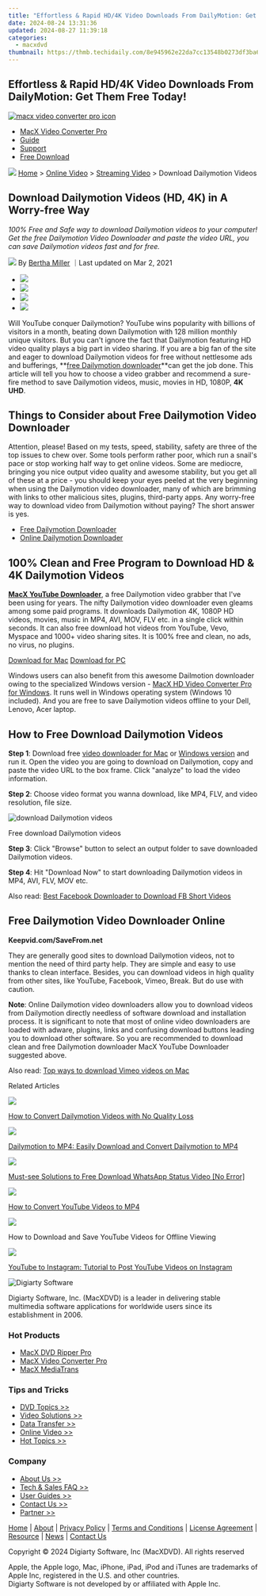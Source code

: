 ```yaml
---
title: "Effortless & Rapid HD/4K Video Downloads From DailyMotion: Get Them Free Today!"
date: 2024-08-24 13:31:36
updated: 2024-08-27 11:39:18
categories:
  - macxdvd
thumbnail: https://thmb.techidaily.com/8e945962e22da7cc13548b0273df3ba622849bedca30e5d0f04cb4a458929e39.jpg
---
```


## Effortless & Rapid HD/4K Video Downloads From DailyMotion: Get Them Free Today!

[![macx video converter pro icon](https://www.macxdvd.com/mac-dvd-video-converter-how-to/../image-style/new-seo/icon11.png)](https://tools.techidaily.com/macxdvd/products/)

* [MacX Video Converter Pro](https://tools.techidaily.com/macxdvd/products/)
* [Guide](https://tools.techidaily.com/macxdvd/products/)
* [Support](https://tools.techidaily.com/macxdvd/products/)
* [Free Download](https://tools.techidaily.com/macxdvd/products/)



![](https://www.macxdvd.com/mac-dvd-video-converter-how-to/../image-style/new-seo/icon7.png) [Home](https://tools.techidaily.com/macxdvd/products/) \> [Online Video](https://tools.techidaily.com/macxdvd/products/) \> [Streaming Video](https://tools.techidaily.com/macxdvd/products/) \> Download Dailymotion Videos

## Download Dailymotion Videos (HD, 4K) in A Worry-free Way 



_100% Free and Safe way to download Dailymotion videos to your computer! Get the free Dailymotion Video Downloader and paste the video URL, you can save Dailymotion videos fast and for free._ 

![](https://www.macxdvd.com/mac-dvd-video-converter-how-to/../image-style/new-seo/icon6.png) By [Bertha Miller](https://www.linkedin.com/in/bertha-miller-7a324990/) ｜Last updated on Mar 2, 2021 

* [![](https://www.macxdvd.com/mac-dvd-video-converter-how-to/../image-style/new-seo/share-fa.jpg)](https://www.facebook.com/sharer/sharer.php?u=https://www.macxdvd.com/mac-dvd-video-converter-how-to/free-download-dailymotion-videos.htm)
* [![](https://www.macxdvd.com/mac-dvd-video-converter-how-to/../image-style/new-seo/share-tw.jpg)](https://twitter.com/intent/tweet?url=https://www.macxdvd.com/mac-dvd-video-converter-how-to/free-download-dailymotion-videos.htm)
* [![](https://www.macxdvd.com/mac-dvd-video-converter-how-to/../image-style/new-seo/share-email.jpg)](https://www.macxdvd.com/mac-dvd-video-converter-how-to/mailto:info@example.com?&subject=&body=https://www.macxdvd.com/mac-dvd-video-converter-how-to/free-download-dailymotion-videos.htm)
* [![](https://www.macxdvd.com/mac-dvd-video-converter-how-to/../image-style/new-seo/share-in.jpg)](https://www.linkedin.com/shareArticle?mini=true&url=https://www.macxdvd.com/mac-dvd-video-converter-how-to/free-download-dailymotion-videos.htm&title=&summary=https://www.macxdvd.com/mac-dvd-video-converter-how-to/free-download-dailymotion-videos.htm&source=)

Will YouTube conquer Dailymotion? YouTube wins popularity with billions of visitors in a month, beating down Dailymotion with 128 million monthly unique visitors. But you can't ignore the fact that Dailymotion featuring HD video quality plays a big part in video sharing. If you are a big fan of the site and eager to download Dailymotion videos for free without nettlesome ads and bufferings, **[free Dailymotion downloader](https://tools.techidaily.com/macxdvd/products/)**can get the job done. This article will tell you how to choose a video grabber and recommend a sure-fire method to save Dailymotion videos, music, movies in HD, 1080P, **4K UHD**. 

##  Things to Consider about Free Dailymotion Video Downloader

Attention, please! Based on my tests, speed, stability, safety are three of the top issues to chew over. Some tools perform rather poor, which run a snail's pace or stop working half way to get online videos. Some are mediocre, bringing you nice output video quality and awesome stability, but you get all of these at a price - you should keep your eyes peeled at the very beginning when using the Dailymotion video downloader, many of which are brimming with links to other malicious sites, plugins, third-party apps. Any worry-free way to download video from Dailymotion without paying? The short answer is yes. 

* [Free Dailymotion Downloader](https://tools.techidaily.com/macxdvd/products/)
* [Online Dailymotion Downloader](https://tools.techidaily.com/macxdvd/products/)

## 100% Clean and Free Program to Download HD & 4K Dailymotion Videos

**[MacX YouTube Downloader](https://tools.techidaily.com/macxdvd/products/)**, a free Dailymotion video grabber that I've been using for years. The nifty Dailymotion video downloader even gleams among some paid programs. It downloads Dailymotion 4K, 1080P HD videos, movies, music in MP4, AVI, MOV, FLV etc. in a single click within seconds. It can also free download hot videos from YouTube, Vevo, Myspace and 1000+ video sharing sites. It is 100% free and clean, no ads, no virus, no plugins. 

[Download for Mac](https://tools.techidaily.com/macxdvd/products/) [Download for PC](https://tools.techidaily.com/macxdvd/products/) 

Windows users can also benefit from this awesome Dailmotion downloader owing to the specialized Windows version - [MacX HD Video Converter Pro for Windows](https://tools.techidaily.com/macxdvd/products/). It runs well in Windows operating system (Windows 10 included). And you are free to save Dailymotion videos offline to your Dell, Lenovo, Acer laptop. 

##  How to Free Download Dailymotion Videos 

**Step 1**: Download free [video downloader for Mac](https://tools.techidaily.com/macxdvd/products/) or [Windows version](https://tools.techidaily.com/macxdvd/products/) and run it. Open the video you are going to download on Dailymotion, copy and paste the video URL to the box frame. Click "analyze" to load the video information.

**Step 2**: Choose video format you wanna download, like MP4, FLV, and video resolution, file size. 

![download Dailymotion videos](https://www.macxdvd.com/mac-dvd-video-converter-how-to/article-image/dailymotion-downloader-1.jpg) 

Free download Dailymotion videos 

**Step 3**: Click "Browse" button to select an output folder to save downloaded Dailymotion videos. 

**Step 4**: Hit "Download Now" to start downloading Dailymotion videos in MP4, AVI, FLV, MOV etc. 

Also read: [Best Facebook Downloader to Download FB Short Videos](https://tools.techidaily.com/macxdvd/products/) 

##  Free Dailymotion Video Downloader Online 

**Keepvid.com/SaveFrom.net**

They are generally good sites to download Dailymotion videos, not to mention the need of third party help. They are simple and easy to use thanks to clean interface. Besides, you can download videos in high quality from other sites, like YouTube, Facebook, Vimeo, Break. But do use with caution. 

**Note**: Online Dailymotion video downloaders allow you to download videos from Dailymotion directly needless of software download and installation process. It is significant to note that most of online video downloaders are loaded with adware, plugins, links and confusing download buttons leading you to download other software. So you are recommended to download clean and free Dailymotion downloader MacX YouTube Downloader suggested above. 

Also read: [Top ways to download Vimeo videos on Mac](https://tools.techidaily.com/macxdvd/products/) 



Related Articles

![](https://www.macxdvd.com/mac-dvd-video-converter-how-to/../image-style/new-seo/pic7.jpg)

[How to Convert Dailymotion Videos with No Quality Loss](https://tools.techidaily.com/macxdvd/products/) 

![](https://www.macxdvd.com/mac-dvd-video-converter-how-to/../image-style/new-seo/pic6.jpg)

[Dailymotion to MP4: Easily Download and Convert Dailymotion to MP4](https://tools.techidaily.com/macxdvd/products/) 

![](https://www.macxdvd.com/mac-dvd-video-converter-how-to/../image-style/new-seo/pic5.jpg)

[Must-see Solutions to Free Download WhatsApp Status Video \[No Error\]](https://tools.techidaily.com/macxdvd/products/) 

![](https://www.macxdvd.com/mac-dvd-video-converter-how-to/../image-style/new-seo/pic4.jpg)

[How to Convert YouTube Videos to MP4](https://tools.techidaily.com/macxdvd/products/) 

![](https://www.macxdvd.com/mac-dvd-video-converter-how-to/../image-style/new-seo/pic3.jpg)

 How to Download and Save YouTube Videos for Offline Viewing

![](https://www.macxdvd.com/mac-dvd-video-converter-how-to/../image-style/new-seo/pic2.jpg)

[YouTube to Instagram: Tutorial to Post YouTube Videos on Instagram](https://tools.techidaily.com/macxdvd/products/) 



![Digiarty Software](https://www.macxdvd.com/mac-dvd-video-converter-how-to/../icon/logo.png) 

Digiarty Software, Inc. (MacXDVD) is a leader in delivering stable multimedia software applications for worldwide users since its establishment in 2006.

### Hot Products

* [MacX DVD Ripper Pro](https://tools.techidaily.com/macxdvd/products/)
* [MacX Video Converter Pro](https://tools.techidaily.com/macxdvd/products/)
* [MacX MediaTrans](https://tools.techidaily.com/macxdvd/products/)

### Tips and Tricks

* [DVD Topics >>](https://tools.techidaily.com/macxdvd/products/)
* [Video Solutions >>](https://tools.techidaily.com/macxdvd/products/)
* [Data Transfer >>](https://tools.techidaily.com/macxdvd/products/)
* [Online Video >>](https://tools.techidaily.com/macxdvd/products/)
* [Hot Topics >>](https://tools.techidaily.com/macxdvd/products/)

### Company

* [About Us >>](https://tools.techidaily.com/macxdvd/products/)
* [Tech & Sales FAQ >>](https://tools.techidaily.com/macxdvd/products/)
* [User Guides >>](https://tools.techidaily.com/macxdvd/products/)
* [Contact Us >>](https://tools.techidaily.com/macxdvd/products/)
* [Partner >>](https://tools.techidaily.com/macxdvd/products/)



[Home](https://tools.techidaily.com/macxdvd/products/) | [About](https://tools.techidaily.com/macxdvd/products/) | [Privacy Policy](https://tools.techidaily.com/macxdvd/products/) | [Terms and Conditions](https://tools.techidaily.com/macxdvd/products/) | [License Agreement](https://tools.techidaily.com/macxdvd/products/) | [Resource](https://tools.techidaily.com/macxdvd/products/) | [News](https://tools.techidaily.com/macxdvd/products/) | [Contact Us](https://tools.techidaily.com/macxdvd/products/)

Copyright © 2024 Digiarty Software, Inc (MacXDVD). All rights reserved

Apple, the Apple logo, Mac, iPhone, iPad, iPod and iTunes are trademarks of Apple Inc, registered in the U.S. and other countries.  
Digiarty Software is not developed by or affiliated with Apple Inc.

<ins class="adsbygoogle"
     style="display:block"
     data-ad-format="autorelaxed"
     data-ad-client="ca-pub-7571918770474297"
     data-ad-slot="1223367746"></ins>



<ins class="adsbygoogle"
     style="display:block"
     data-ad-client="ca-pub-7571918770474297"
     data-ad-slot="8358498916"
     data-ad-format="auto"
     data-full-width-responsive="true"></ins>
